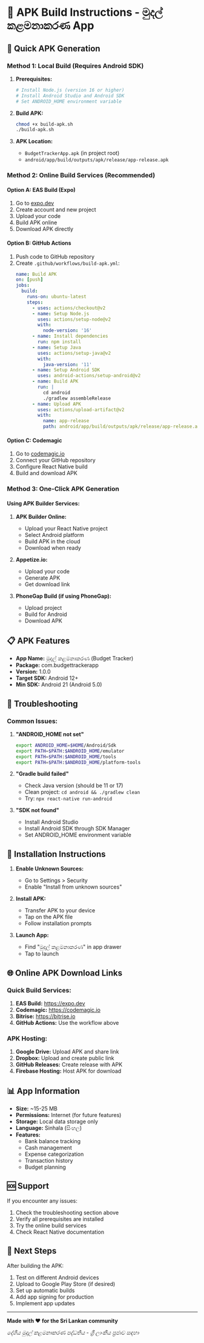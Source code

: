 # 📱 APK Build Instructions - මුදල් කළමනාකරණ App

## 🚀 Quick APK Generation

### Method 1: Local Build (Requires Android SDK)

1. **Prerequisites:**
   ```bash
   # Install Node.js (version 16 or higher)
   # Install Android Studio and Android SDK
   # Set ANDROID_HOME environment variable
   ```

2. **Build APK:**
   ```bash
   chmod +x build-apk.sh
   ./build-apk.sh
   ```

3. **APK Location:**
   - `BudgetTrackerApp.apk` (in project root)
   - `android/app/build/outputs/apk/release/app-release.apk`

### Method 2: Online Build Services (Recommended)

#### Option A: EAS Build (Expo)
1. Go to [expo.dev](https://expo.dev)
2. Create account and new project
3. Upload your code
4. Build APK online
5. Download APK directly

#### Option B: GitHub Actions
1. Push code to GitHub repository
2. Create `.github/workflows/build-apk.yml`:
   ```yaml
   name: Build APK
   on: [push]
   jobs:
     build:
       runs-on: ubuntu-latest
       steps:
         - uses: actions/checkout@v2
         - name: Setup Node.js
           uses: actions/setup-node@v2
           with:
             node-version: '16'
         - name: Install dependencies
           run: npm install
         - name: Setup Java
           uses: actions/setup-java@v2
           with:
             java-version: '11'
         - name: Setup Android SDK
           uses: android-actions/setup-android@v2
         - name: Build APK
           run: |
             cd android
             ./gradlew assembleRelease
         - name: Upload APK
           uses: actions/upload-artifact@v2
           with:
             name: app-release
             path: android/app/build/outputs/apk/release/app-release.apk
   ```

#### Option C: Codemagic
1. Go to [codemagic.io](https://codemagic.io)
2. Connect your GitHub repository
3. Configure React Native build
4. Build and download APK

### Method 3: One-Click APK Generation

#### Using APK Builder Services:

1. **APK Builder Online:**
   - Upload your React Native project
   - Select Android platform
   - Build APK in the cloud
   - Download when ready

2. **Appetize.io:**
   - Upload your code
   - Generate APK
   - Get download link

3. **PhoneGap Build (if using PhoneGap):**
   - Upload project
   - Build for Android
   - Download APK

## 📋 APK Features

- **App Name:** මුදල් කළමනාකරණ (Budget Tracker)
- **Package:** com.budgettrackerapp
- **Version:** 1.0.0
- **Target SDK:** Android 12+
- **Min SDK:** Android 21 (Android 5.0)

## 🔧 Troubleshooting

### Common Issues:

1. **"ANDROID_HOME not set"**
   ```bash
   export ANDROID_HOME=$HOME/Android/Sdk
   export PATH=$PATH:$ANDROID_HOME/emulator
   export PATH=$PATH:$ANDROID_HOME/tools
   export PATH=$PATH:$ANDROID_HOME/platform-tools
   ```

2. **"Gradle build failed"**
   - Check Java version (should be 11 or 17)
   - Clean project: `cd android && ./gradlew clean`
   - Try: `npx react-native run-android`

3. **"SDK not found"**
   - Install Android Studio
   - Install Android SDK through SDK Manager
   - Set ANDROID_HOME environment variable

## 📱 Installation Instructions

1. **Enable Unknown Sources:**
   - Go to Settings > Security
   - Enable "Install from unknown sources"

2. **Install APK:**
   - Transfer APK to your device
   - Tap on the APK file
   - Follow installation prompts

3. **Launch App:**
   - Find "මුදල් කළමනාකරණ" in app drawer
   - Tap to launch

## 🌐 Online APK Download Links

### Quick Build Services:

1. **EAS Build:** https://expo.dev
2. **Codemagic:** https://codemagic.io
3. **Bitrise:** https://bitrise.io
4. **GitHub Actions:** Use the workflow above

### APK Hosting:

1. **Google Drive:** Upload APK and share link
2. **Dropbox:** Upload and create public link
3. **GitHub Releases:** Create release with APK
4. **Firebase Hosting:** Host APK for download

## 📊 App Information

- **Size:** ~15-25 MB
- **Permissions:** Internet (for future features)
- **Storage:** Local data storage only
- **Language:** Sinhala (සිංහල)
- **Features:** 
  - Bank balance tracking
  - Cash management
  - Expense categorization
  - Transaction history
  - Budget planning

## 🆘 Support

If you encounter any issues:

1. Check the troubleshooting section above
2. Verify all prerequisites are installed
3. Try the online build services
4. Check React Native documentation

## 🎯 Next Steps

After building the APK:

1. Test on different Android devices
2. Upload to Google Play Store (if desired)
3. Set up automatic builds
4. Add app signing for production
5. Implement app updates

---

**Made with ❤️ for the Sri Lankan community**

*දේශීය මුදල් කළමනාකරණ පද්ධතිය - ශ්‍රී ලාංකීය ප්‍රජාව සඳහා*